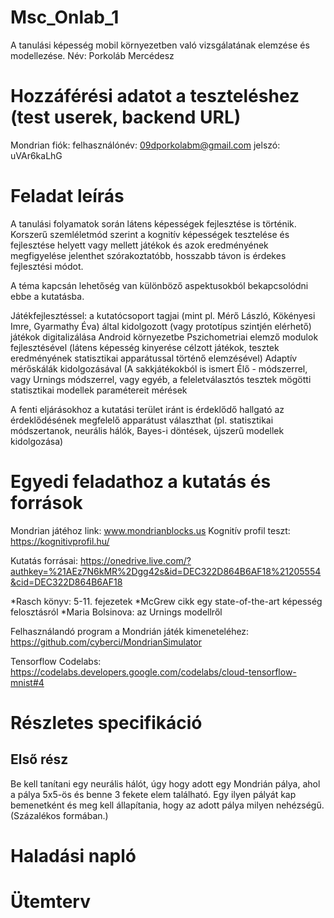# Msc_Onlab_1
A tanulási képesség mobil környezetben való vizsgálatának elemzése és modellezése.
Név: Porkoláb Mercédesz
# Hozzáférési adatot a teszteléshez (test userek, backend URL)
Mondrian fiók: felhasználónév: 09dporkolabm@gmail.com
               jelszó: uVAr6kaLhG
# Feladat leírás
A tanulási folyamatok során látens képességek fejlesztése is történik. Korszerű szemléletmód szerint a kognitív képességek tesztelése és fejlesztése helyett vagy mellett játékok és azok eredményének megfigyelése jelenthet szórakoztatóbb, hosszabb távon is érdekes fejlesztési módot.

A téma kapcsán lehetőség van különböző aspektusokból bekapcsolódni ebbe a kutatásba.

Játékfejlesztéssel: a kutatócsoport tagjai (mint pl. Mérő László, Kökényesi Imre, Gyarmathy Éva) által kidolgozott (vagy prototípus szintjén elérhető) játékok digitalizálása Android környezetbe
Pszichometriai elemző modulok fejlesztésével (látens képesség kinyerése célzott játékok, tesztek eredményének statisztikai apparátussal történő elemzésével)
Adaptív mérőskálák kidolgozásával (A sakkjátékokból is ismert Élő - módszerrel, vagy Urnings módszerrel, vagy egyéb, a feleletválasztós tesztek mögötti statisztikai modellek paramétereit mérések
 
A fenti eljárásokhoz a kutatási terület iránt is érdeklődő hallgató az érdeklődésének megfelelő apparátust választhat (pl. statisztikai módszertanok, neurális hálók, Bayes-i döntések, újszerű modellek kidolgozása)
# Egyedi feladathoz a kutatás és források
Mondrian játéhoz link: www.mondrianblocks.us
Kognitív profil teszt:  https://kognitivprofil.hu/ 

Kutatás forrásai: https://onedrive.live.com/?authkey=%21AEz7N6kMR%2Dgg42s&id=DEC322D864B6AF18%21205554&cid=DEC322D864B6AF18

*Rasch könyv: 5-11. fejezetek
*McGrew cikk egy state-of-the-art képesség felosztásról
*Maria Bolsinova: az Urnings modellről

Felhasználandó program a Mondrián játék kimeneteléhez: https://github.com/cyberci/MondrianSimulator

Tensorflow Codelabs: https://codelabs.developers.google.com/codelabs/cloud-tensorflow-mnist#4

# Részletes specifikáció
## Első rész
Be kell tanítani egy neurális hálót, úgy hogy adott egy Mondrián pálya, ahol a pálya 5x5-ös és benne 3 fekete elem található. Egy ilyen pályát kap bemenetként és meg kell állapítania, hogy az adott pálya milyen nehézségű. (Százalékos formában.)
# Haladási napló
# Ütemterv
